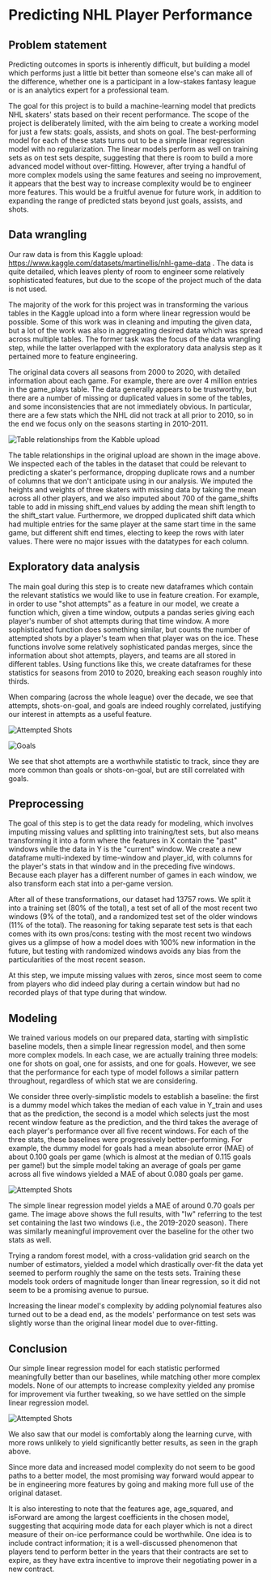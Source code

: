 Predicting NHL Player Performance
==============================

Problem statement
------------------------------

Predicting outcomes in sports is inherently difficult, but building a model which performs just a little bit better than someone else's can make all of the difference, whether one is a participant in a low-stakes fantasy league or is an analytics expert for a professional team.

The goal for this project is to build a machine-learning model that predicts NHL skaters' stats based on their recent performance. The scope of the project is deliberately limited, with the aim being to create a working model for just a few stats: goals, assists, and shots on goal. The best-performing model for each of these stats turns out to be a simple linear regression model with no regularization. The linear models perform as well on training sets as on test sets despite, suggesting that there is room to build a more advanced model without over-fitting. However, after trying a handful of more complex models using the same features and seeing no improvement, it appears that the best way to increase complexity would be to engineer more features. This would be a fruitful avenue for future work, in addition to expanding the range of predicted stats beyond just goals, assists, and shots.

Data wrangling
------------------------------

Our raw data is from this Kaggle upload: https://www.kaggle.com/datasets/martinellis/nhl-game-data . The data is quite detailed, which leaves plenty of room to engineer some relatively sophisticated features, but due to the scope of the project much of the data is not used.

The majority of the work for this project was in transforming the various tables in the Kaggle upload into a form where linear regression would be possible. Some of this work was in cleaning and imputing the given data, but a lot of the work was also in aggregating desired data which was spread across multiple tables. The former task was the focus of the data wrangling step, while the latter overlapped with the exploratory data analysis step as it pertained more to feature engineering.

The original data covers all seasons from 2000 to 2020, with detailed information about each game. For example, there are over 4 million entries in the game_plays table. The data generally appears to be trustworthy, but there are a number of missing or duplicated values in some of the tables, and some inconsistencies that are not immediately obvious. In particular, there are a few stats which the NHL did not track at all prior to 2010, so in the end we focus only on the seasons starting in 2010-2011.

![Table relationships from the Kabble upload](https://github.com/mattfeller/NHL-player-performance/blob/main/notebooks/table_relationships.JPG?raw=true)

The table relationships in the original upload are shown in the image above. We inspected each of the tables in the dataset that could be relevant to predicting a skater's performance, dropping duplicate rows and a number of columns that we don't anticipate using in our analysis.  We imputed the heights and weights of three skaters with missing data by taking the mean across all other players, and we also imputed about 700 of the game_shifts table to add in missing shift_end values by adding the mean shift length to the shift_start value. Furthermore, we dropped duplicated shift data which had multiple entries for the same player at the same start time in the same game, but different shift end times, electing to keep the rows with later values. There were no major issues with the datatypes for each column.

Exploratory data analysis
------------------------------

The main goal during this step is to create new dataframes which contain the relevant statistics we would like to use in feature creation. For example, in order to use "shot attempts" as a feature in our model, we create a function which, given a time window, outputs a pandas series giving each player's number of shot attempts during that time window. A more sophisticated function does something similar, but counts the number of attempted shots by a player's team when that player was on the ice. These functions involve some relatively sophisticated pandas merges, since the information about shot attempts, players, and teams are all stored in different tables. Using functions like this, we create dataframes for these statistics for seasons from 2010 to 2020, breaking each season roughly into thirds.

When comparing (across the whole league) over the decade, we see that attempts, shots-on-goal, and goals are indeed roughly correlated, justifying our interest in attempts as a useful feature.

![Attempted Shots](https://github.com/mattfeller/NHL-player-performance/blob/main/reports/attempted.png?raw=true)

![Goals](https://github.com/mattfeller/NHL-player-performance/blob/main/reports/goals.png?raw=true)

We see that shot attempts are a worthwhile statistic to track, since they are more common than goals or shots-on-goal, but are still correlated with goals.

Preprocessing
------------------------------

The goal of this step is to get the data ready for modeling, which involves imputing missing values and splitting into training/test sets, but also means transforming it into a form where the features in X contain the "past" windows while the data in Y is the "current" window. We create a new dataframe multi-indexed by time-window and player_id, with columns for the player's stats in that window and in the preceding five windows. Because each player has a different number of games in each window, we also transform each stat into a per-game version.

After all of these transformations, our dataset had 13757 rows. We split it into a training set (80% of the total), a test set of all of the most recent two windows (9% of the total), and a randomized test set of the older windows (11% of the total). The reasoning for taking separate test sets is that each comes with its own pros/cons: testing with the most recent two windows gives us a glimpse of how a model does with 100% new information in the future, but testing with randomized windows avoids any bias from the particularities of the most recent season.

At this step, we impute missing values with zeros, since most seem to come from players who did indeed play during a certain window but had no recorded plays of that type during that window.

Modeling
------------------------------

We trained various models on our prepared data, starting with simplistic baseline models, then a simple linear regression model, and then some more complex models. In each case, we are actually training three models: one for shots on goal, one for assists, and one for goals. However, we see that the performance for each type of model follows a similar pattern throughout, regardless of which stat we are considering.

We consider three overly-simplistic models to establish a baseline: the first is a dummy model which takes the median of each value in Y_train and uses that as the prediction, the second is a model which selects just the most recent window feature as the prediction, and the third takes the average of each player's performance over all five recent windows. For each of the three stats, these baselines were progressively better-performing. For example, the dummy model for goals had a mean absolute error (MAE) of about 0.100 goals per game (which is almost at the median of 0.115 goals per game!) but the simple model taking an average of goals per game across all five windows yielded a MAE of about 0.080 goals per game.

![Attempted Shots](https://github.com/mattfeller/NHL-player-performance/blob/main/reports/basevsreg.png?raw=true)

The simple linear regression model yields a MAE of around 0.70 goals per game. The image above shows the full results, with "lw" referring to the test set containing the last two windows (i.e., the 2019-2020 season). There was similarly meaningful improvement over the baseline for the other two stats as well.

Trying a random forest model, with a cross-validation grid search on the number of estimators, yielded a model which drastically over-fit the data yet seemed to perform roughly the same on the tests sets. Training these models took orders of magnitude longer than linear regression, so it did not seem to be a promising avenue to pursue.

Increasing the linear model's complexity by adding polynomial features also turned out to be a dead end, as the models' performance on test sets was slightly worse than the original linear model due to over-fitting.

Conclusion
------------------------------

Our simple linear regression model for each statistic performed meaningfully better than our baselines, while matching other more complex models. None of our attempts to increase complexity yielded any promise for improvement via further tweaking, so we have settled on the simple linear regression model.

![Attempted Shots](https://github.com/mattfeller/NHL-player-performance/blob/main/reports/curve.png?raw=true)

We also saw that our model is comfortably along the learning curve, with more rows unlikely to yield significantly better results, as seen in the graph above.

Since more data and increased model complexity do not seem to be good paths to a better model, the most promising way forward would appear to be in engineering more features by going and making more full use of the original dataset.

It is also interesting to note that the features age, age_squared, and isForward are among the largest coefficients in the chosen model, suggesting that acquiring mode data for each player which is not a direct measure of their on-ice performance could be worthwhile. One idea is to include contract information; it is a well-discussed phenomenon that players tend to perform better in the years that their contracts are set to expire, as they have extra incentive to improve their negotiating power in a new contract.
